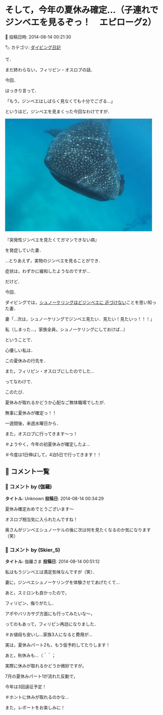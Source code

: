# そして，今年の夏休み確定…（子連れでジンベエを見るぞっ！　エピローグ2）

📅 投稿日時: 2014-08-14 00:21:30

🏷️ カテゴリ: [ダイビング日記](ce3a7a8d424d112fce83ee85c81a0e344.md)

で．


まだ終わらない，フィリピン・オスロブの話．





今回．


はっきり言って．


「もう，ジンベエはしばらく見なくても十分でござる…」


というほど，ジンベエを見まくった今回なわけですが．




![0e65ac80d763fe017a2513d8ecdedb86.jpg](images/0e65ac80d763fe017a2513d8ecdedb86.jpg)







『突発性ジンベエを見たくてガマンできない病』


を発症していた妻．


…とりあえず，実物のジンベエを見ることができ．


症状は，わずかに緩和したようなのですが…





だけど．


今回．


ダイビングでは，[シュノーケリングほどジンベエに
近づけない](e30db0bfda2e7f3c036d5d3f891c93775.md)ことを思い知った妻．





妻「…次は，シュノーケリングでジンベエ見たい．見たい！見たいっ！！！」





私（しまった…，家族全員，シュノーケリングにしておけば…）





ということで．





心優しい私は．


この夏休みの行先を．


また，フィリピン・オスロブにしたのでした…





ってなわけで．


このたび．


夏休みが取れるかどうか心配なご無体職場でしたが．


無事に夏休みが確定っ！！


一週間後，来週水曜日から．


また，オスロブに行ってきます～っ！





＃ようやく，今年の初夏休みが確定したよ…


＃今度は1日伸ばして，4泊5日で行ってきます！！

## 💬 コメント一覧

### 💬 コメント by (伽羅)
**タイトル**: Unknown
**投稿日**: 2014-08-14 00:34:29

夏休み確定おめでとうございます～

オスロブ相当気に入られたんですね！

奥さんがジンベエシュノーケルの後に次は何を見たくなるのか気になります（笑）

### 💬 コメント by (Skier_S)
**タイトル**: 伽羅さま
**投稿日**: 2014-08-14 00:51:12

私はもうジンベエは満足気味なんですが（笑）．

妻に，ジンベエシュノーケリングを体験させてあげたくて…



あと，スミロンも良かったので，

フィリピン，侮りがたし．

アポやバリカサグ方面にも行ってみたいな～，

ってのもあって，フィリピン再訪になりました．

＃お値段も安いし…家族3人になると費用が…



実は，夏休みパート2も，もう仮予約してたりします！

あと，秋休みも…（＾＾；

実際に休みが取れるかどうか微妙ですが，

7月の夏休みパート1が流れた反動で，

今年は3回遠征予定！

＃ホントに休みが取れるのかな…



また，レポートをお楽しみに！

